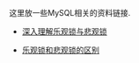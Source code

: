 这里放一些MySQL相关的资料链接.


* [深入理解乐观锁与悲观锁](http://www.hollischuang.com/archives/934)

* [乐观锁和悲观锁的区别](https://github.com/SuperProjectGit/super-repository/wiki/%E4%B9%90%E8%A7%82%E9%94%81%E5%92%8C%E6%82%B2%E8%A7%82%E9%94%81%E7%9A%84%E5%8C%BA%E5%88%AB)